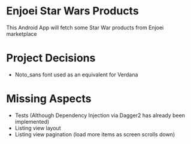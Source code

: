# Enjoei Star Wars Products

This Android App will fetch some Star War products from Enjoei marketplace

# Project Decisions

* Noto_sans font used as an equivalent for Verdana

# Missing Aspects

* Tests (Although Dependency Injection via Dagger2 has already been implemented)
* Listing view layout
* Listing view pagination (load more items as screen scrolls down)